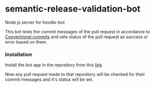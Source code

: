semantic-release-validation-bot
================================
Node.js server for hoodie-bot

This bot tests the commit messages of the pull request in accordance to [Conventional commits](https://conventionalcommits.org/) and sets status of the pull request as success or error based on them.

### Installation
Install the bot app in the repository from this [link](https://github.com/apps/semantic-release-validation)

Now any pull request made to that repository will be checked for their commit messages and it's status will be set. 
